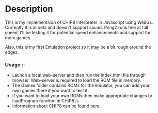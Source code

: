 # Description

This is my implementaion of CHIP8 Interpreter in Javascript using WebGL. Currently it is in beta and doesn't support sound. Pong2 runs fine at full speed. I'll be testing it for potential speed enhancements and support for more games.  
  
Also, this is my first Emulation project so it may be a bit rough around the edges.  
  
### Usage :-  
- Launch a local web-server and then run the index.html file through browser. Web-server is required to load the ROM file in memory.
- The Games folder contains ROMs for the emulator, you can add your own games there if you want to test it.
- If you want to load your own ROMs then make appropriate changes to loadProgram funciton in CHIP8.js.
- Information about CHIP8 can be found [here](https://en.wikipedia.org/wiki/CHIP-8).  
